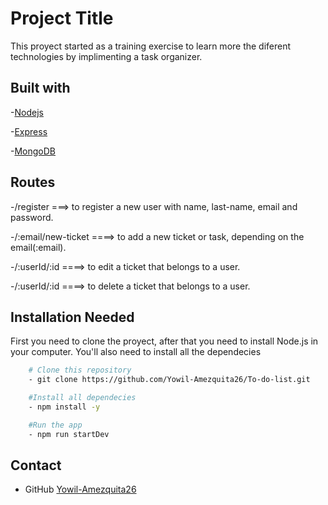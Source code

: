 
# Project Title

This proyect started as a training exercise to learn more the diferent technologies by implimenting a task organizer.


## Built with

-[Nodejs](https://nodejs.org/es/)

-[Express](https://expressjs.com)

-[MongoDB](https://www.mongodb.com)

## Routes

-/register ===> to register a new user with name, last-name, email and password.

-/:email/new-ticket ====> to add a new ticket or task, depending on the email(:email).

-/:userId/:id ====> to edit a ticket that belongs to a user.

-/:userId/:id ====> to delete a ticket that belongs to a user.



## Installation Needed

First you need to clone the proyect, after that you need to install Node.js in your computer. You'll also need to install all the dependecies


```bash
    # Clone this repository
    - git clone https://github.com/Yowil-Amezquita26/To-do-list.git

    #Install all dependecies
    - npm install -y

    #Run the app
    - npm run startDev

```
    
## Contact

- GitHub [Yowil-Amezquita26](https://github.com/Yowil-Amezquita26)


